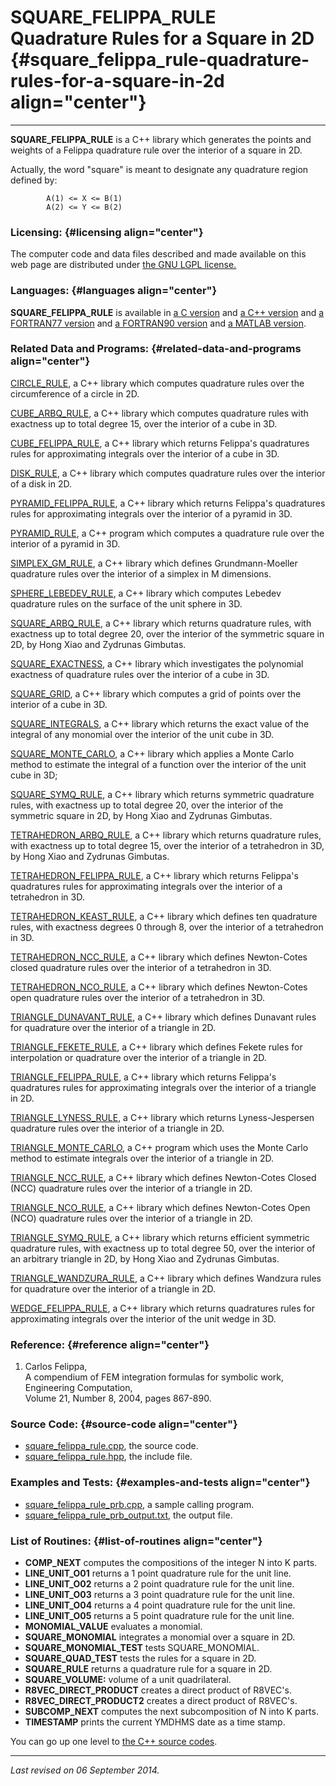 SQUARE\_FELIPPA\_RULE\
Quadrature Rules for a Square in 2D {#square_felippa_rule-quadrature-rules-for-a-square-in-2d align="center"}
===================================

------------------------------------------------------------------------

**SQUARE\_FELIPPA\_RULE** is a C++ library which generates the points
and weights of a Felippa quadrature rule over the interior of a square
in 2D.

Actually, the word "square" is meant to designate any quadrature region
defined by:

            A(1) <= X <= B(1)
            A(2) <= Y <= B(2)
          

### Licensing: {#licensing align="center"}

The computer code and data files described and made available on this
web page are distributed under [the GNU LGPL
license.](../../txt/gnu_lgpl.txt)

### Languages: {#languages align="center"}

**SQUARE\_FELIPPA\_RULE** is available in [a C
version](../../c_src/square_felippa_rule/square_felippa_rule.md) and
[a C++
version](../../master/square_felippa_rule/square_felippa_rule.md) and
[a FORTRAN77
version](../../f77_src/square_felippa_rule/square_felippa_rule.md) and
[a FORTRAN90
version](../../f_src/square_felippa_rule/square_felippa_rule.md) and
[a MATLAB
version](../../m_src/square_felippa_rule/square_felippa_rule.md).

### Related Data and Programs: {#related-data-and-programs align="center"}

[CIRCLE\_RULE](../../master/circle_rule/circle_rule.md), a C++
library which computes quadrature rules over the circumference of a
circle in 2D.

[CUBE\_ARBQ\_RULE](../../master/cube_arbq_rule/cube_arbq_rule.md), a
C++ library which computes quadrature rules with exactness up to total
degree 15, over the interior of a cube in 3D.

[CUBE\_FELIPPA\_RULE](../../master/cube_felippa_rule/cube_felippa_rule.md),
a C++ library which returns Felippa's quadratures rules for
approximating integrals over the interior of a cube in 3D.

[DISK\_RULE](../../master/disk_rule/disk_rule.md), a C++ library
which computes quadrature rules over the interior of a disk in 2D.

[PYRAMID\_FELIPPA\_RULE](../../master/pyramid_felippa_rule/pyramid_felippa_rule.md),
a C++ library which returns Felippa's quadratures rules for
approximating integrals over the interior of a pyramid in 3D.

[PYRAMID\_RULE](../../master/pyramid_rule/pyramid_rule.md), a C++
program which computes a quadrature rule over the interior of a pyramid
in 3D.

[SIMPLEX\_GM\_RULE](../../master/simplex_gm_rule/simplex_gm_rule.md),
a C++ library which defines Grundmann-Moeller quadrature rules over the
interior of a simplex in M dimensions.

[SPHERE\_LEBEDEV\_RULE](../../master/sphere_lebedev_rule/sphere_lebedev_rule.md),
a C++ library which computes Lebedev quadrature rules on the surface of
the unit sphere in 3D.

[SQUARE\_ARBQ\_RULE](../../master/square_arbq_rule/square_arbq_rule.md),
a C++ library which returns quadrature rules, with exactness up to total
degree 20, over the interior of the symmetric square in 2D, by Hong Xiao
and Zydrunas Gimbutas.

[SQUARE\_EXACTNESS](../../master/square_exactness/square_exactness.md),
a C++ library which investigates the polynomial exactness of quadrature
rules over the interior of a cube in 3D.

[SQUARE\_GRID](../../master/square_grid/square_grid.md), a C++
library which computes a grid of points over the interior of a cube in
3D.

[SQUARE\_INTEGRALS](../../master/square_integrals/square_integrals.md),
a C++ library which returns the exact value of the integral of any
monomial over the interior of the unit cube in 3D.

[SQUARE\_MONTE\_CARLO](../../master/square_monte_carlo/square_monte_carlo.md),
a C++ library which applies a Monte Carlo method to estimate the
integral of a function over the interior of the unit cube in 3D;

[SQUARE\_SYMQ\_RULE](../../master/square_symq_rule/square_symq_rule.md),
a C++ library which returns symmetric quadrature rules, with exactness
up to total degree 20, over the interior of the symmetric square in 2D,
by Hong Xiao and Zydrunas Gimbutas.

[TETRAHEDRON\_ARBQ\_RULE](../../master/tetrahedron_arbq_rule/tetrahedron_arbq_rule.md),
a C++ library which returns quadrature rules, with exactness up to total
degree 15, over the interior of a tetrahedron in 3D, by Hong Xiao and
Zydrunas Gimbutas.

[TETRAHEDRON\_FELIPPA\_RULE](../../master/tetrahedron_felippa_rule/tetrahedron_felippa_rule.md),
a C++ library which returns Felippa's quadratures rules for
approximating integrals over the interior of a tetrahedron in 3D.

[TETRAHEDRON\_KEAST\_RULE](../../master/tetrahedron_keast_rule/tetrahedron_keast_rule.md),
a C++ library which defines ten quadrature rules, with exactness degrees
0 through 8, over the interior of a tetrahedron in 3D.

[TETRAHEDRON\_NCC\_RULE](../../master/tetrahedron_ncc_rule/tetrahedron_ncc_rule.md),
a C++ library which defines Newton-Cotes closed quadrature rules over
the interior of a tetrahedron in 3D.

[TETRAHEDRON\_NCO\_RULE](../../master/tetrahedron_nco_rule/tetrahedron_nco_rule.md),
a C++ library which defines Newton-Cotes open quadrature rules over the
interior of a tetrahedron in 3D.

[TRIANGLE\_DUNAVANT\_RULE](../../master/triangle_dunavant_rule/triangle_dunavant_rule.md),
a C++ library which defines Dunavant rules for quadrature over the
interior of a triangle in 2D.

[TRIANGLE\_FEKETE\_RULE](../../master/triangle_fekete_rule/triangle_fekete_rule.md),
a C++ library which defines Fekete rules for interpolation or quadrature
over the interior of a triangle in 2D.

[TRIANGLE\_FELIPPA\_RULE](../../master/triangle_felippa_rule/triangle_felippa_rule.md),
a C++ library which returns Felippa's quadratures rules for
approximating integrals over the interior of a triangle in 2D.

[TRIANGLE\_LYNESS\_RULE](../../master/triangle_lyness_rule/triangle_lyness_rule.md),
a C++ library which returns Lyness-Jespersen quadrature rules over the
interior of a triangle in 2D.

[TRIANGLE\_MONTE\_CARLO](../../master/triangle_monte_carlo/triangle_monte_carlo.md),
a C++ program which uses the Monte Carlo method to estimate integrals
over the interior of a triangle in 2D.

[TRIANGLE\_NCC\_RULE](../../master/triangle_ncc_rule/triangle_ncc_rule.md),
a C++ library which defines Newton-Cotes Closed (NCC) quadrature rules
over the interior of a triangle in 2D.

[TRIANGLE\_NCO\_RULE](../../master/triangle_nco_rule/triangle_nco_rule.md),
a C++ library which defines Newton-Cotes Open (NCO) quadrature rules
over the interior of a triangle in 2D.

[TRIANGLE\_SYMQ\_RULE](../../master/triangle_symq_rule/triangle_symq_rule.md),
a C++ library which returns efficient symmetric quadrature rules, with
exactness up to total degree 50, over the interior of an arbitrary
triangle in 2D, by Hong Xiao and Zydrunas Gimbutas.

[TRIANGLE\_WANDZURA\_RULE](../../master/triangle_wandzura_rule/triangle_wandzura_rule.md),
a C++ library which defines Wandzura rules for quadrature over the
interior of a triangle in 2D.

[WEDGE\_FELIPPA\_RULE](../../master/wedge_felippa_rule/wedge_felippa_rule.md),
a C++ library which returns quadratures rules for approximating
integrals over the interior of the unit wedge in 3D.

### Reference: {#reference align="center"}

1.  Carlos Felippa,\
    A compendium of FEM integration formulas for symbolic work,\
    Engineering Computation,\
    Volume 21, Number 8, 2004, pages 867-890.

### Source Code: {#source-code align="center"}

-   [square\_felippa\_rule.cpp](square_felippa_rule.cpp), the source
    code.
-   [square\_felippa\_rule.hpp](square_felippa_rule.hpp), the include
    file.

### Examples and Tests: {#examples-and-tests align="center"}

-   [square\_felippa\_rule\_prb.cpp](square_felippa_rule_prb.cpp), a
    sample calling program.
-   [square\_felippa\_rule\_prb\_output.txt](square_felippa_rule_prb_output.txt),
    the output file.

### List of Routines: {#list-of-routines align="center"}

-   **COMP\_NEXT** computes the compositions of the integer N into K
    parts.
-   **LINE\_UNIT\_O01** returns a 1 point quadrature rule for the unit
    line.
-   **LINE\_UNIT\_O02** returns a 2 point quadrature rule for the unit
    line.
-   **LINE\_UNIT\_O03** returns a 3 point quadrature rule for the unit
    line.
-   **LINE\_UNIT\_O04** returns a 4 point quadrature rule for the unit
    line.
-   **LINE\_UNIT\_O05** returns a 5 point quadrature rule for the unit
    line.
-   **MONOMIAL\_VALUE** evaluates a monomial.
-   **SQUARE\_MONOMIAL** integrates a monomial over a square in 2D.
-   **SQUARE\_MONOMIAL\_TEST** tests SQUARE\_MONOMIAL.
-   **SQUARE\_QUAD\_TEST** tests the rules for a square in 2D.
-   **SQUARE\_RULE** returns a quadrature rule for a square in 2D.
-   **SQUARE\_VOLUME:** volume of a unit quadrilateral.
-   **R8VEC\_DIRECT\_PRODUCT** creates a direct product of R8VEC's.
-   **R8VEC\_DIRECT\_PRODUCT2** creates a direct product of R8VEC's.
-   **SUBCOMP\_NEXT** computes the next subcomposition of N into K
    parts.
-   **TIMESTAMP** prints the current YMDHMS date as a time stamp.

You can go up one level to [the C++ source codes](../cpp_src.md).

------------------------------------------------------------------------

*Last revised on 06 September 2014.*
